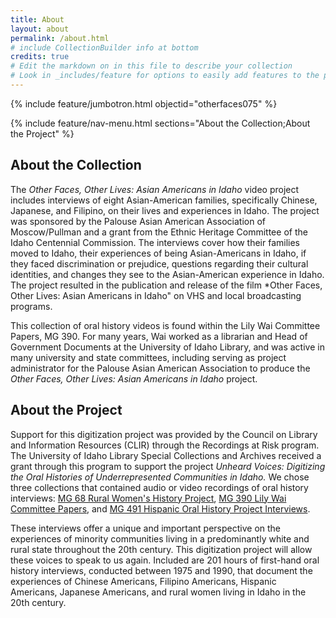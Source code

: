 ```yaml
---
title: About
layout: about
permalink: /about.html
# include CollectionBuilder info at bottom
credits: true
# Edit the markdown on in this file to describe your collection
# Look in _includes/feature for options to easily add features to the page
---
```


{% include feature/jumbotron.html objectid="otherfaces075" %} 

{% include feature/nav-menu.html sections="About the Collection;About the Project" %}

## About the Collection

The *Other Faces, Other Lives: Asian Americans in Idaho* video project includes interviews of eight Asian-American families, specifically Chinese, Japanese, and Filipino, on their lives and experiences in Idaho. The project was sponsored by the Palouse Asian American Association of Moscow/Pullman and a grant from the Ethnic Heritage Committee of the Idaho Centennial Commission. The interviews cover how their families moved to Idaho, their experiences of being Asian-Americans in Idaho, if they faced discrimination or prejudice, questions regarding their cultural identities, and changes they see to the Asian-American experience in Idaho. The project resulted in the publication and release of the film *Other Faces, Other Lives: Asian Americans in Idaho" on VHS and local broadcasting programs. 

This collection of oral history videos is found within the Lily Wai Committee Papers, MG 390. For many years, Wai worked as a librarian and Head of Government Documents at the University of Idaho Library, and was active in many university and state committees, including serving as project administrator for the Palouse Asian American Association to produce the *Other Faces, Other Lives: Asian Americans in Idaho* project. 

## About the Project

Support for this digitization project was provided by the Council on Library and Information Resources (CLIR) through the Recordings at Risk program. The University of Idaho Library Special Collections and Archives received a grant through this program to support the project *Unheard Voices: Digitizing the Oral Histories of Underrepresented Communities in Idaho.* We chose three collections that contained audio or video recordings of oral history interviews: [MG 68 Rural Women's History Project](https://archiveswest.orbiscascade.org/ark:/80444/xv42414/), [MG 390 Lily Wai Committee Papers](https://archiveswest.orbiscascade.org/ark:/80444/xv54043/), and [MG 491 Hispanic Oral History Project Interviews](https://archiveswest.orbiscascade.org/ark:/80444/xv327325/).

These interviews offer a unique and important perspective on the experiences of minority communities living in a predominantly white and rural state throughout the 20th century. This digitization project will allow these voices to speak to us again. Included are 201 hours of first-hand oral history interviews, conducted between 1975 and 1990, that document the experiences of Chinese Americans, Filipino Americans, Hispanic Americans, Japanese Americans, and rural women living in Idaho in the 20th century. 